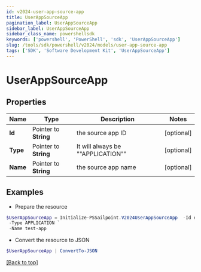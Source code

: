 ```yaml
---
id: v2024-user-app-source-app
title: UserAppSourceApp
pagination_label: UserAppSourceApp
sidebar_label: UserAppSourceApp
sidebar_class_name: powershellsdk
keywords: ['powershell', 'PowerShell', 'sdk', 'UserAppSourceApp'] 
slug: /tools/sdk/powershell/v2024/models/user-app-source-app
tags: ['SDK', 'Software Development Kit', 'UserAppSourceApp']
---
```



# UserAppSourceApp

## Properties

Name | Type | Description | Notes
------------ | ------------- | ------------- | -------------
**Id** |  Pointer to **String** | the source app ID | [optional] 
**Type** |  Pointer to **String** | It will always be ""APPLICATION"" | [optional] 
**Name** |  Pointer to **String** | the source app name | [optional] 

## Examples

- Prepare the resource
```powershell
$UserAppSourceApp = Initialize-PSSailpoint.V2024UserAppSourceApp  -Id edcb0951812949d085b60cd8bf35bc78 `
 -Type APPLICATION `
 -Name test-app
```

- Convert the resource to JSON
```powershell
$UserAppSourceApp | ConvertTo-JSON
```


[[Back to top]](#) 

